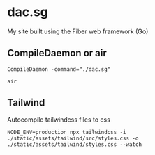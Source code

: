 # dac.sg
My site built using the Fiber web framework (Go)

## CompileDaemon or air

```shell
CompileDaemon -command="./dac.sg"
```

```shell
air
```


## Tailwind

Autocompile tailwindcss files to css

```shell
NODE_ENV=production npx tailwindcss -i ./static/assets/tailwind/src/styles.css -o ./static/assets/tailwind/styles.css --watch
```
